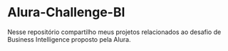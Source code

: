 # Alura-Challenge-BI
Nesse repositório compartilho meus projetos relacionados ao desafio de Business Intelligence  proposto pela Alura. 
